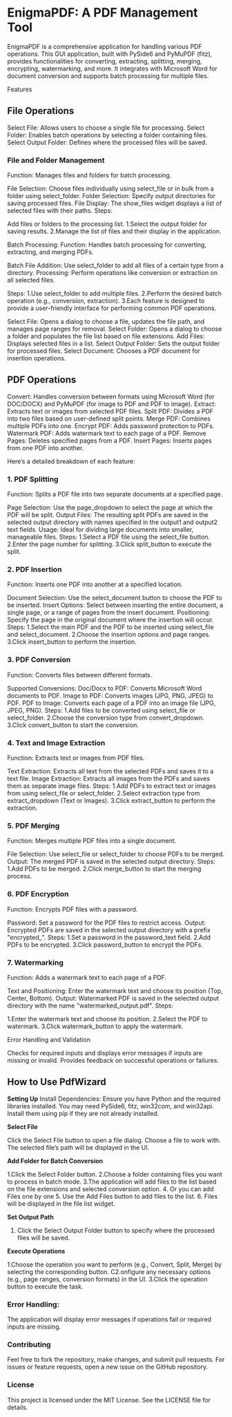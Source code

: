 <h1>EnigmaPDF: A PDF Management Tool</h1>
EnigmaPDF is a comprehensive application for handling various PDF operations. This GUI application, built with PySide6 and PyMuPDF (fitz), provides functionalities for converting, extracting, splitting, merging, encrypting, watermarking, and more. It integrates with Microsoft Word for document conversion and supports batch processing for multiple files.

Features
<h2>File Operations</h2>

Select File: Allows users to choose a single file for processing.
Select Folder: Enables batch operations by selecting a folder containing files.
Select Output Folder: Defines where the processed files will be saved.

<h3>File and Folder Management</h3>
Function: Manages files and folders for batch processing.

File Selection: Choose files individually using select_file or in bulk from a folder using select_folder.
Folder Selection: Specify output directories for saving processed files.
File Display: The show_files widget displays a list of selected files with their paths.
Steps:

Add files or folders to the processing list.
1.Select the output folder for saving results.
2.Manage the list of files and their display in the application.

Batch Processing:
Function: Handles batch processing for converting, extracting, and merging PDFs.

Batch File Addition: Use select_folder to add all files of a certain type from a directory.
Processing: Perform operations like conversion or extraction on all selected files.

Steps:
1.Use select_folder to add multiple files.
2.Perform the desired batch operation (e.g., conversion, extraction).
3.Each feature is designed to provide a user-friendly interface for performing common PDF operations.

Select File: Opens a dialog to choose a file, updates the file path, and manages page ranges for removal.
Select Folder: Opens a dialog to choose a folder and populates the file list based on file extensions.
Add Files: Displays selected files in a list.
Select Output Folder: Sets the output folder for processed files.
Select Document: Chooses a PDF document for insertion operations.

<h2>PDF Operations</h2>

Convert: Handles conversion between formats using Microsoft Word (for DOC/DOCX) and PyMuPDF (for image to PDF and PDF to image).
Extract: Extracts text or images from selected PDF files.
Split PDF: Divides a PDF into two files based on user-defined split points.
Merge PDF: Combines multiple PDFs into one.
Encrypt PDF: Adds password protection to PDFs.
Watermark PDF: Adds watermark text to each page of a PDF.
Remove Pages: Deletes specified pages from a PDF.
Insert Pages: Inserts pages from one PDF into another.

Here’s a detailed breakdown of each feature:

<h3>1. PDF Splitting</h3>
Function: Splits a PDF file into two separate documents at a specified page.

Page Selection: Use the page_dropdown to select the page at which the PDF will be split.
Output Files: The resulting split PDFs are saved in the selected output directory with names specified in the output1 and output2 text fields.
Usage: Ideal for dividing large documents into smaller, manageable files.
Steps:
1.Select a PDF file using the select_file button.
2.Enter the page number for splitting.
3.Click split_button to execute the split.

<h3>2. PDF Insertion</h3>
Function: Inserts one PDF into another at a specified location.

Document Selection: Use the select_document button to choose the PDF to be inserted.
Insert Options: Select between inserting the entire document, a single page, or a range of pages from the insert document.
Positioning: Specify the page in the original document where the insertion will occur.
Steps:
1.Select the main PDF and the PDF to be inserted using select_file and select_document.
2.Choose the insertion options and page ranges.
3.Click insert_button to perform the insertion.

<h3>3. PDF Conversion </h3>
Function: Converts files between different formats.

Supported Conversions:
Doc/Docx to PDF: Converts Microsoft Word documents to PDF.
Image to PDF: Converts images (JPG, PNG, JPEG) to PDF.
PDF to Image: Converts each page of a PDF into an image file (JPG, JPEG, PNG).
Steps:
1.Add files to be converted using select_file or select_folder.
2.Choose the conversion type from convert_dropdown.
3.Click convert_button to start the conversion.

<h3>4. Text and Image Extraction</h3>
Function: Extracts text or images from PDF files.

Text Extraction: Extracts all text from the selected PDFs and saves it to a text file.
Image Extraction: Extracts all images from the PDFs and saves them as separate image files.
Steps:
1.Add PDFs to extract text or images from using select_file or select_folder.
2.Select extraction type from extract_dropdown (Text or Images).
3.Click extract_button to perform the extraction.

<h3>5. PDF Merging</h3>
Function: Merges multiple PDF files into a single document.

File Selection: Use select_file or select_folder to choose PDFs to be merged.
Output: The merged PDF is saved in the selected output directory.
Steps:
1.Add PDFs to be merged.
2.Click merge_button to start the merging process.

<h3>6. PDF Encryption</h3>
Function: Encrypts PDF files with a password.

Password: Set a password for the PDF files to restrict access.
Output: Encrypted PDFs are saved in the selected output directory with a prefix "encrypted_".
Steps:
1.Set a password in the password_text field.
2.Add PDFs to be encrypted.
3.Click password_button to encrypt the PDFs.

<h3>7. Watermarking</h3>
Function: Adds a watermark text to each page of a PDF.

Text and Positioning: Enter the watermark text and choose its position (Top, Center, Bottom).
Output: Watermarked PDF is saved in the selected output directory with the name "watermarked_output.pdf".
Steps:

1.Enter the watermark text and choose its position.
2.Select the PDF to watermark.
3.Click watermark_button to apply the watermark.

Error Handling and Validation

Checks for required inputs and displays error messages if inputs are missing or invalid.
Provides feedback on successful operations or failures.

<h2>How to Use PdfWizard</h2>
<b>Setting Up</b>
Install Dependencies: Ensure you have Python and the required libraries installed. You may need PySide6, fitz, win32com, and win32api. Install them using pip if they are not already installed.

<b>Select File</b>

Click the Select File button to open a file dialog.
Choose a file to work with. The selected file’s path will be displayed in the UI.

<b>Add Folder for Batch Conversion</b>

1.Click the Select Folder button.
2.Choose a folder containing files you want to process in batch mode.
3.The application will add files to the list based on the file extensions and selected conversion option.
4. Or you can add Files one by one
5. Use the Add Files button to add files to the list.
6. Files will be displayed in the file list widget.

<b>Set Output Path</b>
1. Click the Select Output Folder button to specify where the processed files will be saved.

<b>Execute Operations</b>

1.Choose the operation you want to perform (e.g., Convert, Split, Merge) by selecting the corresponding button.
C2.onfigure any necessary options (e.g., page ranges, conversion formats) in the UI.
3.Click the operation button to execute the task.

<h3>Error Handling:</h3> The application will display error messages if operations fail or required inputs are missing.

<h3>Contributing</h3>
Feel free to fork the repository, make changes, and submit pull requests. For issues or feature requests, open a new issue on the GitHub repository.

<h3>License</h3>
This project is licensed under the MIT License. See the LICENSE file for details.
